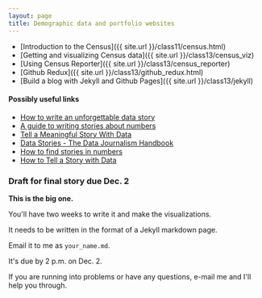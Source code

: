 ```yaml
---
layout: page
title: Demographic data and portfolio websites
---
```


* [Introduction to the Census]({{ site.url }}/class11/census.html)
* [Getting and visualizing Census data]({{ site.url }}/class13/census_viz)
* [Using Census Reporter]({{ site.url }}/class13/census_reporter)
* [Github Redux]({{ site.url }}/class13/github_redux.html)
* [Build a blog with Jekyll and Github Pages]({{ site.url }}/class13/jekyll)

#### Possibly useful links

* [How to write an unforgettable data story](http://ire.org/blog/ire-conference-blog/2015/06/18/how-write-unforgettable-data-story/)
* [A guide to writing stories about numbers](https://www.unece.org/fileadmin/DAM/stats/documents/writing/MDM_Part1_English.pdf)
* [Tell a Meaningful Story With Data](https://www.thinkwithgoogle.com/articles/tell-meaningful-stories-with-data.html)
* [Data Stories - The Data Journalism Handbook](http://datajournalismhandbook.org/1.0/en/understanding_data_5.html)
* [How to find stories in numbers](http://www.scidev.net/global/journalism/practical-guide/data-journalism-how-to-find-stories-in-numbers.html)
* [How to Tell a Story with Data](https://hbr.org/2013/04/how-to-tell-a-story-with-data/)

### Draft for final story due Dec. 2

**This is the big one.**

You'll have two weeks to write it and make the visualizations.

It needs to be written in the format of a Jekyll markdown page.

Email it to me as `your_name.md`.

It's due by 2 p.m. on Dec. 2.

If you are running into problems or have any questions, e-mail me and I'll help you through.